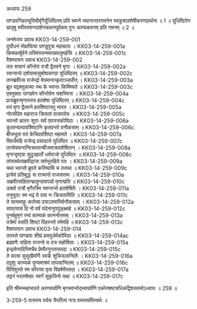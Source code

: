 अध्यायः 259

पाण्डवनिहतभूयिष्ठैर्मृगैर्युधिष्ठिरम् प्रति स्वप्ने स्थानान्तरगमनेन स्वकुशलशेषीकरणप्रार्थना ॥ 1 ॥ युधिष्ठिरेण भ्रातृषु स्वीयस्वप्नदर्शनकथनपूर्वकम् पुनः काम्यकवनम् प्रति गमनम् ॥ 2 ॥

जनमेजय उवाच 	KK03-14-259-001  
दुर्योधनं मोक्षयित्वा पाण्डुपुत्रा महाबलाः ।	KK03-14-259-001a  
किमकार्षुर्वने तस्मिंस्तन्ममाख्यातुमर्हसि ॥	KK03-14-259-001c  
वैशम्पायन उवाच 	KK03-14-259-002  
ततः शयानं कौन्तेयं रात्रौ द्वैतवने मृगाः ।	KK03-14-259-002a  
स्वप्नान्ते दर्शयामासुर्बाष्पकण्ठा युधिष्ठिरम् ॥	KK03-14-259-002c  
तानब्रवीत्स राजेन्द्रो वेपमानान्कृताञ्जलीन् ।	KK03-14-259-003a  
ब्रूत यद्वक्तुकामाः स्थ के भवन्तः किमिष्यते ॥	KK03-14-259-003c  
एवमुक्ताः पाण्डवेन कौन्तेयेन यशस्विना ।	KK03-14-259-004a  
प्रत्यब्रुवन्मृगास्तत्र हतशेषा युधिष्ठिरम् ॥	KK03-14-259-004c  
वयं मृगा द्वैतवने हतशिष्टास्तु भारत ।	KK03-14-259-005a  
नोत्सीदेम महाराज क्रियतां वासपर्ययः ॥	KK03-14-259-005c  
भवन्तो भ्रातरः शूराः सर्व एवास्त्रकोविदाः ।	KK03-14-259-006a  
कुलान्यल्पावशिष्टानि कृतवन्तो वनौकसाम् ॥	KK03-14-259-006c  
बीजभूता वयं केचिदवशिष्टा महामते ।	KK03-14-259-007a  
विवर्धेमहि राजेन्द्र प्रसादात्ते युधिष्ठिर ॥	KK03-14-259-007c  
तान्वेपमानान्वित्रस्तान्बीजमात्रावशेषितान् ।	KK03-14-259-008a  
मृगान्दृष्ट्वा सुदुःखार्तो धर्मराजो युधिष्ठिरः ॥	KK03-14-259-008c  
तांस्तथेत्यब्रवीद्राजा सर्वभूतहिते रतः ।	KK03-14-259-009a  
यथा भवन्तो ब्रुवते करिष्यामि च तत्तथा ॥	KK03-14-259-009c  
इत्येवं प्रतिबुद्धः स रात्र्यन्ते राजसत्तमः ।	KK03-14-259-010a  
अब्रवीत्सहितान्भ्रातॄन्दयापन्नो मृगान्प्रति ॥	KK03-14-259-010c  
उक्तो रात्रौ मृगैरस्मि स्वप्नान्ते हतशेषितैः ।	KK03-14-259-011a  
तनुभूताः स्म भद्रं ते दया नः क्रियतामिति ॥	KK03-14-259-011c  
ते सत्यमाहुः कर्तव्या दयाऽस्माभिर्वनौकसाम् ।	KK03-14-259-012a  
साष्टमासं हि नो वर्षं यदेनानुपयुङ्क्ष्महे ॥	KK03-14-259-012c  
पुनर्बहुमृगं रम्यं काम्यकं काननोत्तमम् ।	KK03-14-259-013a  
तत्रेमां वसतिं शिष्टां विहरन्तो रमेमहि ॥	KK03-14-259-013c  
वैशम्पायन उवाच 	KK03-14-259-014  
ततस्ते पाण्डवाः शीघ्रं प्रययुर्धर्मकोविदाः ॥	KK03-14-259-014ac  
ब्राह्मणैः सहिता राजन्ये च तत्र सहोषिताः ।	KK03-14-259-015a  
इन्द्रसेनादिभिश्चैव प्रेष्यैरनुगतास्तदा ॥	KK03-14-259-015c  
ते यात्वा सुसुखैर्मार्गैः स्वन्नैः शुचिजलान्वितैः ।	KK03-14-259-016a  
ददृशुः काम्यकं पुण्यमाश्रमं तापसान्वितम् ॥	KK03-14-259-016c  
विविशुस्ते स्म कौरव्या वृता विप्रर्षभैस्तदा ।	KK03-14-259-017a  
तद्वनं भरतश्रेष्ठाः स्वर्गं सुकृतिनो यथा ॥	KK03-14-259-017c  

इति श्रीमन्महाभारते अरण्यपर्वणि मृगस्वप्नोद्भवपर्वणि एकोनषष्ट्यधिकद्विशततमोऽध्यायः ॥ 259 ॥

3-259-5 वासस्य पर्ययः वैपरीत्यं नात्र वस्तव्यमित्यर्थः ॥
